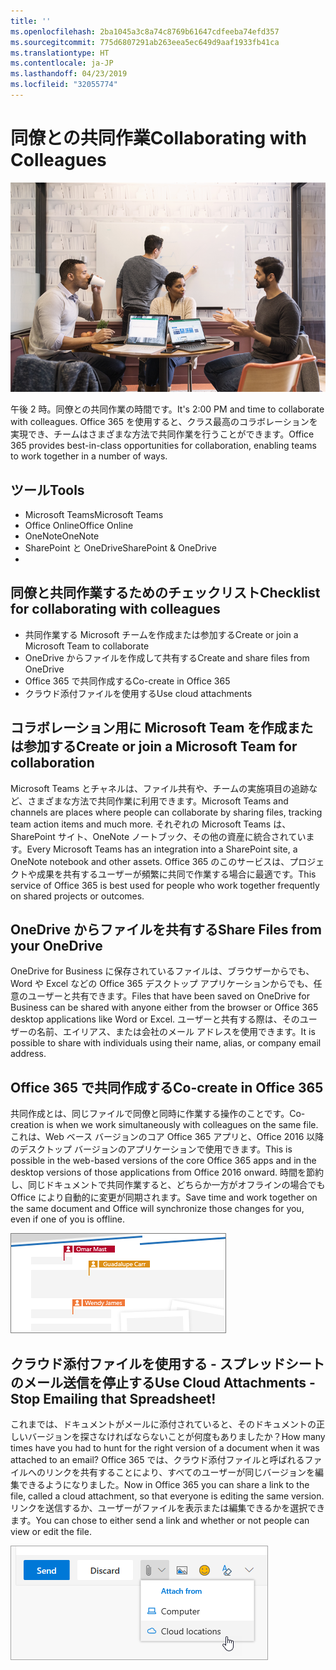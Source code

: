 ```yaml
---
title: ''
ms.openlocfilehash: 2ba1045a3c8a74c8769b61647cdfeeba74efd357
ms.sourcegitcommit: 775d6807291ab263eea5ec649d9aaf1933fb41ca
ms.translationtype: HT
ms.contentlocale: ja-JP
ms.lasthandoff: 04/23/2019
ms.locfileid: "32055774"
---
```

# <a name="collaborating-with-colleagues"></a><span data-ttu-id="bff04-102">同僚との共同作業</span><span class="sxs-lookup"><span data-stu-id="bff04-102">Collaborating with Colleagues</span></span>

![通勤のビジュアル](media/ditl_collab.png)

<span data-ttu-id="bff04-104">午後 2 時。同僚との共同作業の時間です。</span><span class="sxs-lookup"><span data-stu-id="bff04-104">It's 2:00 PM and time to collaborate with colleagues.</span></span> <span data-ttu-id="bff04-105">Office 365 を使用すると、クラス最高のコラボレーションを実現でき、チームはさまざまな方法で共同作業を行うことができます。</span><span class="sxs-lookup"><span data-stu-id="bff04-105">Office 365 provides best-in-class opportunities for collaboration, enabling teams to work together in a number of ways.</span></span> 

## <a name="tools"></a><span data-ttu-id="bff04-106">ツール</span><span class="sxs-lookup"><span data-stu-id="bff04-106">Tools</span></span>
- <span data-ttu-id="bff04-107">Microsoft Teams</span><span class="sxs-lookup"><span data-stu-id="bff04-107">Microsoft Teams</span></span>
- <span data-ttu-id="bff04-108">Office Online</span><span class="sxs-lookup"><span data-stu-id="bff04-108">Office Online</span></span>
- <span data-ttu-id="bff04-109">OneNote</span><span class="sxs-lookup"><span data-stu-id="bff04-109">OneNote</span></span>
- <span data-ttu-id="bff04-110">SharePoint と OneDrive</span><span class="sxs-lookup"><span data-stu-id="bff04-110">SharePoint & OneDrive</span></span>
- 
## <a name="checklist-for-collaborating-with-colleagues"></a><span data-ttu-id="bff04-111">同僚と共同作業するためのチェックリスト</span><span class="sxs-lookup"><span data-stu-id="bff04-111">Checklist for collaborating with colleagues</span></span>
- <span data-ttu-id="bff04-112">共同作業する Microsoft チームを作成または参加する</span><span class="sxs-lookup"><span data-stu-id="bff04-112">Create or join a Microsoft Team to collaborate</span></span>
- <span data-ttu-id="bff04-113">OneDrive からファイルを作成して共有する</span><span class="sxs-lookup"><span data-stu-id="bff04-113">Create and share files from OneDrive</span></span> 
- <span data-ttu-id="bff04-114">Office 365 で共同作成する</span><span class="sxs-lookup"><span data-stu-id="bff04-114">Co-create in Office 365</span></span> 
- <span data-ttu-id="bff04-115">クラウド添付ファイルを使用する</span><span class="sxs-lookup"><span data-stu-id="bff04-115">Use cloud attachments</span></span>

## <a name="create-or-join-a-microsoft-team-for-collaboration"></a><span data-ttu-id="bff04-116">コラボレーション用に Microsoft Team を作成または参加する</span><span class="sxs-lookup"><span data-stu-id="bff04-116">Create or join a Microsoft Team for collaboration</span></span>

<span data-ttu-id="bff04-117">Microsoft Teams とチャネルは、ファイル共有や、チームの実施項目の追跡など、さまざまな方法で共同作業に利用できます。</span><span class="sxs-lookup"><span data-stu-id="bff04-117">Microsoft Teams and channels are places where people can collaborate by sharing files, tracking team action items and much more.</span></span> <span data-ttu-id="bff04-118">それぞれの Microsoft Teams は、SharePoint サイト、OneNote ノートブック、その他の資産に統合されています。</span><span class="sxs-lookup"><span data-stu-id="bff04-118">Every Microsoft Teams has an integration into a SharePoint site, a OneNote notebook and other assets.</span></span> <span data-ttu-id="bff04-119">Office 365 のこのサービスは、プロジェクトや成果を共有するユーザーが頻繁に共同で作業する場合に最適です。</span><span class="sxs-lookup"><span data-stu-id="bff04-119">This service of Office 365 is best used for people who work together frequently on shared projects or outcomes.</span></span> 

## <a name="share-files-from-your-onedrive"></a><span data-ttu-id="bff04-120">OneDrive からファイルを共有する</span><span class="sxs-lookup"><span data-stu-id="bff04-120">Share Files from your OneDrive</span></span>
<span data-ttu-id="bff04-121">OneDrive for Business に保存されているファイルは、ブラウザーからでも、Word や Excel などの Office 365 デスクトップ アプリケーションからでも、任意のユーザーと共有できます。</span><span class="sxs-lookup"><span data-stu-id="bff04-121">Files that have been saved on OneDrive for Business can be shared with anyone either from the browser or Office 365 desktop applications like Word or Excel.</span></span> <span data-ttu-id="bff04-122">ユーザーと共有する際は、そのユーザーの名前、エイリアス、または会社のメール アドレスを使用できます。</span><span class="sxs-lookup"><span data-stu-id="bff04-122">It is possible to share with individuals using their name, alias, or company email address.</span></span> 

## <a name="co-create-in-office-365"></a><span data-ttu-id="bff04-123">Office 365 で共同作成する</span><span class="sxs-lookup"><span data-stu-id="bff04-123">Co-create in Office 365</span></span>
<span data-ttu-id="bff04-124">共同作成とは、同じファイルで同僚と同時に作業する操作のことです。</span><span class="sxs-lookup"><span data-stu-id="bff04-124">Co-creation is when we work simultaneously with colleagues on the same file.</span></span> <span data-ttu-id="bff04-125">これは、Web ベース バージョンのコア Office 365 アプリと、Office 2016 以降のデスクトップ バージョンのアプリケーションで使用できます。</span><span class="sxs-lookup"><span data-stu-id="bff04-125">This is possible in the web-based versions of the core Office 365 apps and in the desktop versions of those applications from Office 2016 onward.</span></span>  <span data-ttu-id="bff04-126">時間を節約し、同じドキュメントで共同作業すると、どちらか一方がオフラインの場合でも Office により自動的に変更が同期されます。</span><span class="sxs-lookup"><span data-stu-id="bff04-126">Save time and work together on the same document and Office will synchronize those changes for you, even if one of you is offline.</span></span> 

![Word で共同作成する](media/ditl_coauth.png)

## <a name="use-cloud-attachments---stop-emailing-that-spreadsheet"></a><span data-ttu-id="bff04-128">クラウド添付ファイルを使用する - スプレッドシートのメール送信を停止する</span><span class="sxs-lookup"><span data-stu-id="bff04-128">Use Cloud Attachments - Stop Emailing that Spreadsheet!</span></span>
<span data-ttu-id="bff04-129">これまでは、ドキュメントがメールに添付されていると、そのドキュメントの正しいバージョンを探さなければならないことが何度もありましたか？</span><span class="sxs-lookup"><span data-stu-id="bff04-129">How many times have you had to hunt for the right version of a document when it was attached to an email?</span></span> <span data-ttu-id="bff04-130">Office 365 では、クラウド添付ファイルと呼ばれるファイルへのリンクを共有することにより、すべてのユーザーが同じバージョンを編集できるようになりました。</span><span class="sxs-lookup"><span data-stu-id="bff04-130">Now in Office 365 you can share a link to the file, called a cloud attachment, so that everyone is editing the same version.</span></span>  <span data-ttu-id="bff04-131">リンクを送信するか、ユーザーがファイルを表示または編集できるかを選択できます。</span><span class="sxs-lookup"><span data-stu-id="bff04-131">You can chose to either send a link and whether or not people can view or edit the file.</span></span> 

![クラウド添付ファイル](media/ditl_cloudattach.png)

